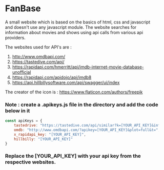 # FanBase
A small website which is based on the basics of html, css and javascript and doesn't use any javascript module. The website searches for information about movies and shows using api calls from various api providers.

The websites used for API's are :
1. http://www.omdbapi.com/
2. https://tastedive.com/api/
3. https://rapidapi.com/hmerritt/api/imdb-internet-movie-database-unofficial
4. https://rapidapi.com/apidojo/api/imdb8
5. https://api.hillbillysoftware.com/api/swagger/ui/index

The creator of the icon is : https://www.flaticon.com/authors/freepik

### Note : create a .apikeys.js file in the directory and add the code below in it

```javascript
const apiKeys = {
    tastedrive: "https://tastedive.com/api/similar?k=[YOUR_API_KEY]&info=1&limit=10&type=movies,shows&q=",
    omdb: "http://www.omdbapi.com/?apikey=[YOUR_API_KEY]&plot=full&t=",
    x_rapidapi_key: "[YOUR_API_KEY]",
    hillbilly: "[YOUR_API_KEY]"
} 
```
### Replace the [YOUR_API_KEY] with your api key from the respective websites.
